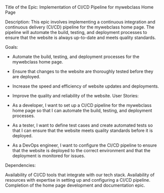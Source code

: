 Title of the Epic: Implementation of CI/CD Pipeline for mywebclass Home Page

Description: This epic involves implementing a continuous integration and continuous delivery (CI/CD) pipeline for the mywebclass home page. The pipeline will automate the build, testing, and deployment processes to ensure that the website is always up-to-date and meets quality standards.

Goals:

- Automate the build, testing, and deployment processes for the mywebclass home page.
- Ensure that changes to the website are thoroughly tested before they are deployed.
- Increase the speed and efficiency of website updates and deployments.
- Improve the quality and reliability of the website.
User Stories:

- As a developer, I want to set up a CI/CD pipeline for the mywebclass home page so that I can automate the build, testing, and deployment processes.
- As a tester, I want to define test cases and create automated tests so that I can ensure that the website meets quality standards before it is deployed.
- As a DevOps engineer, I want to configure the CI/CD pipeline to ensure that the website is deployed to the correct environment and that the deployment is monitored for issues.

Dependencies:

Availability of CI/CD tools that integrate with our tech stack.
Availability of resources with expertise in setting up and configuring a CI/CD pipeline.
Completion of the home page development and documentation epic.
